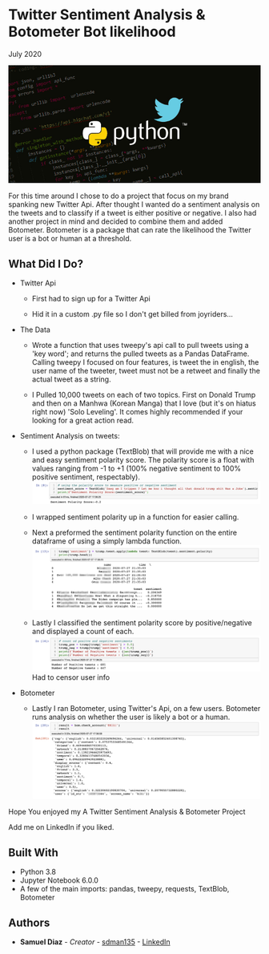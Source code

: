 # Twitter Sentiment Analysis & Botometer Bot likelihood
July 2020

![](images/python_twitter_sentiment-cover.png)


For this time around I chose to do a project that focus on my brand spanking new Twitter Api. After thought I wanted do a sentiment analysis on the tweets and to classify if a tweet is either positive or negative. I also had another project in mind and decided to combine them and added Botometer. Botometer is a package that can rate the likelihood the Twitter user is a bot or human at a threshold.



## What Did I Do?

* Twitter Api

  - First had to sign up for a Twitter Api

  - Hid it in a custom .py file so I don't get billed from joyriders...

* The Data

  - Wrote a function that uses tweepy's api call to pull tweets using a 'key word'; and returns the pulled tweets as a Pandas DataFrame. Calling tweepy I focused on four features, is tweet the in english, the user name of the tweeter, tweet must not be a retweet and finally the actual tweet as a string.

  - I Pulled 10,000 tweets on each of two topics. First on Donald Trump and then on a Manhwa (Korean Manga) that I love (but it's on hiatus right now) 'Solo Leveling'. It comes highly recommended if your looking for a great action read.

* Sentiment Analysis on tweets:

  - I used a python package (TextBlob) that will provide me with a nice and easy sentiment polarity score. The polarity score is a float with values ranging from -1 to +1 (100% negative sentiment to 100% positive sentiment, respectably).
![](images/polarity_examaple.png)

  - I wrapped sentiment polarity up in a function for easier calling.

  - Next a preformed the sentiment polarity function on the entire dataframe of using a simply lambda function.
![](images/sentiment_head.png)

  - Lastly I classified the sentiment polarity score by positive/negative and displayed a count of each.
![](images/sentiment_class.png)
  Had to censor user info
  
* Botometer

  - Lastly I ran Botometer, using Twitter's Api, on a few users. Botometer runs analysis on whether the user is likely a bot or a human.
![](images/botometer_example.png)

Hope You enjoyed my A Twitter Sentiment Analysis & Botometer Project

Add me on LinkedIn if you liked.

## Built With

* Python 3.8
* Jupyter Notebook 6.0.0
* A few of the main imports: pandas, tweepy, requests, TextBlob, Botometer


## Authors

* **Samuel Diaz** - *Creator* - [sdman135](https://github.com/sdman135/) - [LinkedIn](https://www.linkedin.com/in/samuel-diaz-data-scientist)

